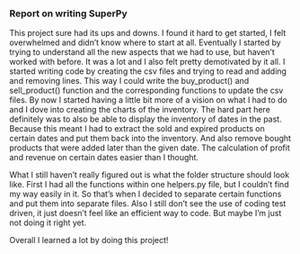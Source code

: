 ### Report on writing SuperPy

This project sure had its ups and downs.
I found it hard to get started, I felt overwhelmed and didn’t know where to start at all.
Eventually I started by trying to understand all the new aspects that we had to use, but haven’t worked with before. 
It was a lot and I also felt pretty demotivated by it all. 
I started writing code by creating the csv files and trying to read and adding and removing lines. This way I could write the buy_product() and sell_product() function and the corresponding functions to update the csv files.
By now I started having a little bit more of a vision on what I had to do and I dove into creating the charts of the inventory. The hard part here definitely was to also be able to display the inventory of dates in the past. Because this meant I had to extract the sold and expired products on certain dates and put them back into the inventory. And also remove bought products that were added later than the given date.
The calculation of profit and revenue on certain dates easier than I thought.

What I still haven’t really figured out is what the folder structure should look like. First I had all the functions within one helpers.py file, but I couldn’t find my way easily in it. So that’s when I decided to separate certain functions and put them into separate files. 
Also I still don’t see the use of coding test driven, it just doesn’t feel like an efficient way to code. But maybe I’m just not doing it right yet.

Overall I learned a lot by doing this project!